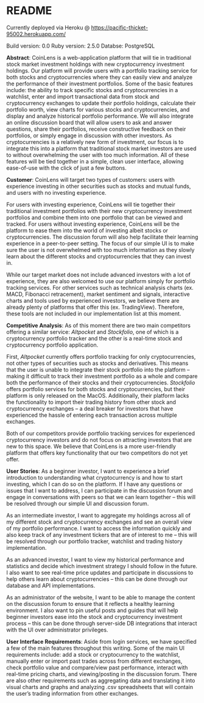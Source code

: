 # README

Currently deployed via Heroku @ https://pacific-thicket-95002.herokuapp.com/

Build version: 0.0
Ruby version: 2.5.0
Databse: PostgreSQL

**Abstract**:
CoinLens is a web-application platform that will tie in traditional stock market investment holdings with new cryptocurrency investment holdings. Our platform will provide users with a portfolio tracking service for both stocks and cryptocurrencies where they can easily view and analyze the performance of their investment portfolios. Some of the basic features include: the ability to track specific stocks and cryptocurrencies in a watchlist, enter and import transactional data from stock and cryptocurrency exchanges to update their portfolio holdings, calculate their portfolio worth, view charts for various stocks and cryptocurrencies, and display and analyze historical portfolio performance. We will also integrate an online discussion board that will allow users to ask and answer questions, share their portfolios, receive constructive feedback on their portfolios, or simply engage in discussion with other investors. As cryptocurrencies is a relatively new form of investment, our focus is to integrate this into a platform that traditional stock market investors are used to without overwhelming the user with too much information. All of these features will be tied together in a simple, clean user interface, allowing ease-of-use with the click of just a few buttons.

**Customer**:
CoinLens will target two types of customers: users with experience investing in other securities such as stocks and mutual funds, and users with no investing experience.

For users with investing experience, CoinLens will tie together their traditional investment portfolios with their new cryptocurrency investment portfolios and combine them into one portfolio that can be viewed and tracked. For users without investing experience, CoinLens will be the platform to ease them into the world of investing albeit stocks or cryptocurrencies. The discussion forum will also help facilitate their learning experience in a peer-to-peer setting. The focus of our simple UI is to make sure the user is not overwhelmed with too much information as they slowly learn about the different stocks and cryptocurrencies that they can invest in.

While our target market does not include advanced investors with a lot of experience, they are also welcomed to use our platform simply for portfolio tracking services. For other services such as technical analysis charts (ex. MACD, Fibonacci retracement), market sentiment and signals, interactive charts and tools used by experienced investors, we believe there are already plenty of platforms that offer this (ex. TradingView). Therefore, these tools are not included in our implementation list at this moment.

**Competitive Analysis**: 
As of this moment there are two main competitors offering a similar service: *Altpocket* and *Stockfolio*, one of which is a cryptocurrency portfolio tracker and the other is a real-time stock and cryptocurrency portfolio application. 

First, *Altpocket* currently offers portfolio tracking for only cryptocurrencies, not other types of securities such as stocks and derivatives. This means that the user is unable to integrate their stock portfolio into the platform – making it difficult to track their investment portfolio as a whole and compare both the performance of their stocks and their cryptocurrencies. *Stockfolio* offers portfolio services for both stocks and cryptocurrencies, but their platform is only released on the MacOS. Additionally, their platform lacks the functionality to import their trading history from other stock and cryptocurrency exchanges – a deal breaker for investors that have experienced the hassle of entering each transaction across multiple exchanges. 

Both of our competitors provide portfolio tracking services for experienced cryptocurrency investors and do not focus on attracting investors that are new to this space. We believe that CoinLens is a more user-friendly platform that offers key functionality that our two competitors do not yet offer.

**User Stories**: 
As a beginner investor, I want to experience a brief introduction to understanding what cryptocurrency is and how to start investing, which I can do so on the platform. If I have any questions or issues that I want to address, I can participate in the discussion forum and engage in conversations with peers so that we can learn together – this will be resolved through our simple UI and discussion forum.

As an intermediate investor, I want to aggregate my holdings across all of my different stock and cryptocurrency exchanges and see an overall view of my portfolio performance. I want to access the information quickly and also keep track of any investment tickers that are of interest to me – this will be resolved through our portfolio tracker, watchlist and trading history implementation.

As an advanced investor, I want to view my historical performance and statistics and decide which investment strategy I should follow in the future. I also want to see real-time price updates and participate in discussions to help others learn about cryptocurrencies – this can be done through our database and API implementations.

As an administrator of the website, I want to be able to manage the content on the discussion forum to ensure that it reflects a healthy learning environment. I also want to pin useful posts and guides that will help beginner investors ease into the stock and cryptocurrency investment process – this can be done through server-side DB integrations that interact with the UI over administrator privileges. 

**User Interface Requirements**:
Aside from login services, we have specified a few of the main features throughout this writing. Some of the main UI requirements include: add a stock or cryptocurrency to the watchlist, manually enter or import past trades across from different exchanges, check portfolio value and compare/view past performance, interact with real-time pricing charts, and viewing/posting in the discussion forum. There are also other requirements such as aggregating data and translating it into visual charts and graphs and analyzing .csv spreadsheets that will contain the user’s trading information from other exchanges.
